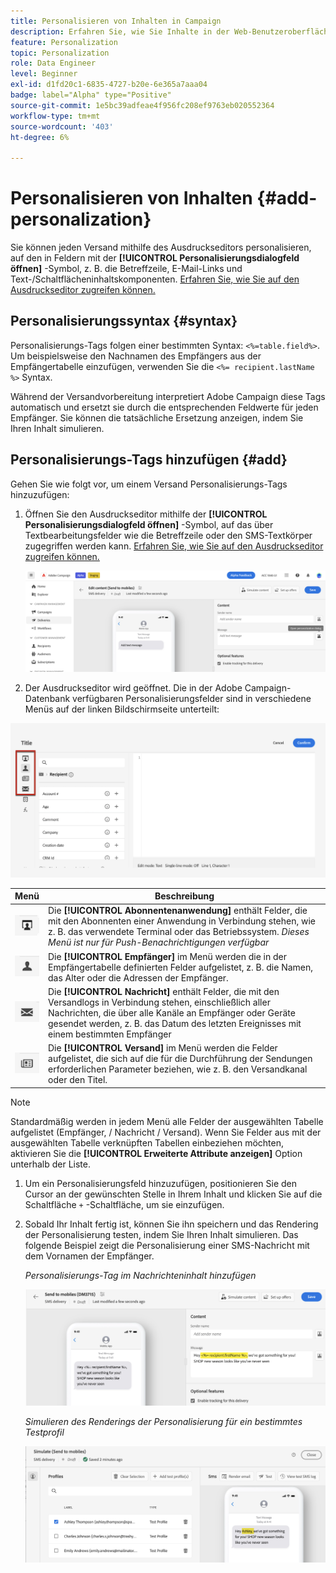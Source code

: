 ```yaml
---
title: Personalisieren von Inhalten in Campaign
description: Erfahren Sie, wie Sie Inhalte in der Web-Benutzeroberfläche von Adobe Campaign personalisieren.
feature: Personalization
topic: Personalization
role: Data Engineer
level: Beginner
exl-id: d1fd20c1-6835-4727-b20e-6e365a7aaa04
badge: label="Alpha" type="Positive"
source-git-commit: 1e5bc39adfeae4f956fc208ef9763eb020552364
workflow-type: tm+mt
source-wordcount: '403'
ht-degree: 6%

---
```



# Personalisieren von Inhalten {#add-personalization}

Sie können jeden Versand mithilfe des Ausdruckseditors personalisieren, auf den in Feldern mit der **[!UICONTROL Personalisierungsdialogfeld öffnen]** -Symbol, z. B. die Betreffzeile, E-Mail-Links und Text-/Schaltflächeninhaltskomponenten. [Erfahren Sie, wie Sie auf den Ausdruckseditor zugreifen können.](gs-personalization.md/#access)

## Personalisierungssyntax {#syntax}

Personalisierungs-Tags folgen einer bestimmten Syntax: `<%=table.field%>`. Um beispielsweise den Nachnamen des Empfängers aus der Empfängertabelle einzufügen, verwenden Sie die `<%= recipient.lastName %>` Syntax.

Während der Versandvorbereitung interpretiert Adobe Campaign diese Tags automatisch und ersetzt sie durch die entsprechenden Feldwerte für jeden Empfänger. Sie können die tatsächliche Ersetzung anzeigen, indem Sie Ihren Inhalt simulieren.

## Personalisierungs-Tags hinzufügen {#add}

Gehen Sie wie folgt vor, um einem Versand Personalisierungs-Tags hinzuzufügen:

1. Öffnen Sie den Ausdruckseditor mithilfe der **[!UICONTROL Personalisierungsdialogfeld öffnen]** -Symbol, auf das über Textbearbeitungsfelder wie die Betreffzeile oder den SMS-Textkörper zugegriffen werden kann. [Erfahren Sie, wie Sie auf den Ausdruckseditor zugreifen können.](gs-personalization.md/#access)

   ![](assets/perso-access.png)

1. Der Ausdruckseditor wird geöffnet. Die in der Adobe Campaign-Datenbank verfügbaren Personalisierungsfelder sind in verschiedene Menüs auf der linken Bildschirmseite unterteilt:

![](assets/perso-insert-field.png)

| Menü | Beschreibung |
|-----|------------|
| ![](assets/do-not-localize/perso-subscribers-menu.png) | Die **[!UICONTROL Abonnentenanwendung]** enthält Felder, die mit den Abonnenten einer Anwendung in Verbindung stehen, wie z. B. das verwendete Terminal oder das Betriebssystem. *Dieses Menü ist nur für Push-Benachrichtigungen verfügbar* |
| ![](assets/do-not-localize/perso-recipients-menu.png) | Die **[!UICONTROL Empfänger]** im Menü werden die in der Empfängertabelle definierten Felder aufgelistet, z. B. die Namen, das Alter oder die Adressen der Empfänger. |
| ![](assets/do-not-localize/perso-message-menu.png) | Die **[!UICONTROL Nachricht]** enthält Felder, die mit den Versandlogs in Verbindung stehen, einschließlich aller Nachrichten, die über alle Kanäle an Empfänger oder Geräte gesendet werden, z. B. das Datum des letzten Ereignisses mit einem bestimmten Empfänger |
| ![](assets/do-not-localize/perso-delivery-menu.png) | Die **[!UICONTROL Versand]** im Menü werden die Felder aufgelistet, die sich auf die für die Durchführung der Sendungen erforderlichen Parameter beziehen, wie z. B. den Versandkanal oder den Titel. |

>[!NOTE]
>
>Standardmäßig werden in jedem Menü alle Felder der ausgewählten Tabelle aufgelistet (Empfänger, / Nachricht / Versand). Wenn Sie Felder aus mit der ausgewählten Tabelle verknüpften Tabellen einbeziehen möchten, aktivieren Sie die **[!UICONTROL Erweiterte Attribute anzeigen]** Option unterhalb der Liste.

1. Um ein Personalisierungsfeld hinzuzufügen, positionieren Sie den Cursor an der gewünschten Stelle in Ihrem Inhalt und klicken Sie auf die Schaltfläche `+` -Schaltfläche, um sie einzufügen.

1. Sobald Ihr Inhalt fertig ist, können Sie ihn speichern und das Rendering der Personalisierung testen, indem Sie Ihren Inhalt simulieren. Das folgende Beispiel zeigt die Personalisierung einer SMS-Nachricht mit dem Vornamen der Empfänger.

   *Personalisierungs-Tag im Nachrichteninhalt hinzufügen*

   ![](assets/perso-preview1.png)

   *Simulieren des Renderings der Personalisierung für ein bestimmtes Testprofil*

   ![](assets/perso-preview2.png)
